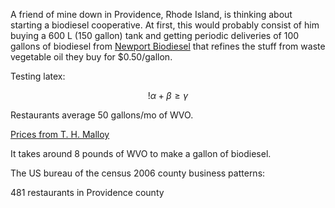 A friend of mine down in Providence, Rhode Island, is thinking about starting a biodiesel cooperative. At first, this would probably consist of him buying a 600 L (150 gallon) tank and getting periodic deliveries of 100 gallons of biodiesel from <a href="http://www.newportbiodiesel.com/cms/index.php?option=com_frontpage&Itemid=35">Newport Biodiesel</a> that refines the stuff from waste vegetable oil they buy for $0.50/gallon.

Testing latex:

$$!\alpha+\beta\geq\gamma$$

Restaurants average 50 gallons/mo of WVO.

<a href="http://www.thmalloyandsonsfuel.com/prices.html">Prices from T. H. Malloy</a>

It takes around 8 pounds of WVO to make a gallon of biodiesel.

The US bureau of the census 2006 county business patterns:

481 restaurants in Providence county
